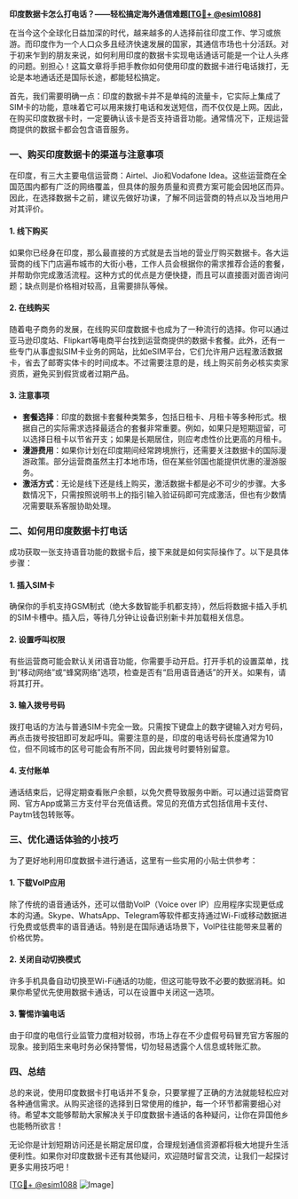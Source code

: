 **印度数据卡怎么打电话？——轻松搞定海外通信难题[[TG💪+ @esim1088](https://t.me/s/esim1088)]**

在当今这个全球化日益加深的时代，越来越多的人选择前往印度工作、学习或旅游。而印度作为一个人口众多且经济快速发展的国家，其通信市场也十分活跃。对于初来乍到的朋友来说，如何利用印度的数据卡实现电话通话可能是一个让人头疼的问题。别担心！这篇文章将手把手教你如何使用印度的数据卡进行电话拨打，无论是本地通话还是国际长途，都能轻松搞定。

首先，我们需要明确一点：印度的数据卡并不是单纯的流量卡，它实际上集成了SIM卡的功能，意味着它可以用来拨打电话和发送短信，而不仅仅是上网。因此，在购买印度数据卡时，一定要确认该卡是否支持语音功能。通常情况下，正规运营商提供的数据卡都会包含语音服务。

### **一、购买印度数据卡的渠道与注意事项**

在印度，有三大主要电信运营商：Airtel、Jio和Vodafone Idea。这些运营商在全国范围内都有广泛的网络覆盖，但具体的服务质量和资费方案可能会因地区而异。因此，在选择数据卡之前，建议先做好功课，了解不同运营商的特点以及当地用户对其评价。

#### **1. 线下购买**
如果你已经身在印度，那么最直接的方式就是去当地的营业厅购买数据卡。各大运营商的线下门店遍布城市的大街小巷，工作人员会根据你的需求推荐合适的套餐，并帮助你完成激活流程。这种方式的优点是方便快捷，而且可以直接面对面咨询问题；缺点则是价格相对较高，且需要排队等候。

#### **2. 在线购买**
随着电子商务的发展，在线购买印度数据卡也成为了一种流行的选择。你可以通过亚马逊印度站、Flipkart等电商平台找到运营商提供的数据卡套餐。此外，还有一些专门从事虚拟SIM卡业务的网站，比如eSIM平台，它们允许用户远程激活数据卡，省去了邮寄实体卡的时间成本。不过需要注意的是，线上购买前务必核实卖家资质，避免买到假货或者过期产品。

#### **3. 注意事项**
- **套餐选择**：印度的数据卡套餐种类繁多，包括日租卡、月租卡等多种形式。根据自己的实际需求选择最适合的套餐非常重要。例如，如果只是短期逗留，可以选择日租卡以节省开支；如果是长期居住，则应考虑性价比更高的月租卡。
- **漫游费用**：如果你计划在印度期间经常跨境旅行，还需要关注数据卡的国际漫游政策。部分运营商虽然主打本地市场，但在某些邻国也能提供优惠的漫游服务。
- **激活方式**：无论是线下还是线上购买，激活数据卡都是必不可少的步骤。大多数情况下，只需按照说明书上的指引输入验证码即可完成激活，但也有少数情况需要联系客服协助处理。

### **二、如何用印度数据卡打电话**

成功获取一张支持语音功能的数据卡后，接下来就是如何实际操作了。以下是具体步骤：

#### **1. 插入SIM卡**
确保你的手机支持GSM制式（绝大多数智能手机都支持），然后将数据卡插入手机的SIM卡槽中。插入后，等待几分钟让设备识别新卡并加载相关信息。

#### **2. 设置呼叫权限**
有些运营商可能会默认关闭语音功能，你需要手动开启。打开手机的设置菜单，找到“移动网络”或“蜂窝网络”选项，检查是否有“启用语音通话”的开关。如果有，请将其打开。

#### **3. 输入拨号号码**
拨打电话的方法与普通SIM卡完全一致。只需按下键盘上的数字键输入对方号码，再点击拨号按钮即可发起呼叫。需要注意的是，印度的电话号码长度通常为10位，但不同城市的区号可能会有所不同，因此拨号时要特别留意。

#### **4. 支付账单**
通话结束后，记得定期查看账户余额，以免欠费导致服务中断。可以通过运营商官网、官方App或第三方支付平台充值话费。常见的充值方式包括信用卡支付、Paytm钱包转账等。

### **三、优化通话体验的小技巧**

为了更好地利用印度数据卡进行通话，这里有一些实用的小贴士供参考：

#### **1. 下载VoIP应用**
除了传统的语音通话外，还可以借助VoIP（Voice over IP）应用程序实现更低成本的沟通。Skype、WhatsApp、Telegram等软件都支持通过Wi-Fi或移动数据进行免费或低费率的语音通话。特别是在国际通话场景下，VoIP往往能带来显著的价格优势。

#### **2. 关闭自动切换模式**
许多手机具备自动切换至Wi-Fi通话的功能，但这可能导致不必要的数据消耗。如果你希望优先使用数据卡通话，可以在设置中关闭这一选项。

#### **3. 警惕诈骗电话**
由于印度的电信行业监管力度相对较弱，市场上存在不少虚假号码冒充官方客服的现象。接到陌生来电时务必保持警惕，切勿轻易透露个人信息或转账汇款。

### **四、总结**

总的来说，使用印度数据卡打电话并不复杂，只要掌握了正确的方法就能轻松应对各种通信需求。从购买途径的选择到日常使用的维护，每一个环节都需要细心对待。希望本文能够帮助大家解决关于印度数据卡通话的各种疑问，让你在异国他乡也能畅所欲言！

无论你是计划短期访问还是长期定居印度，合理规划通信资源都将极大地提升生活便利性。如果你对印度数据卡还有其他疑问，欢迎随时留言交流，让我们一起探讨更多实用技巧吧！

[[TG💪+ @esim1088](https://t.me/s/esim1088) ![Image](https://i.postimg.cc/4NQfJmqS/Snipaste-2025-05-13-00-14-12.png)]